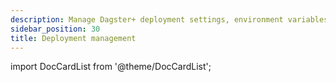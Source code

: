 ```yaml
---
description: Manage Dagster+ deployment settings, environment variables, tokens, and more.
sidebar_position: 30
title: Deployment management
---
```


import DocCardList from '@theme/DocCardList';

<DocCardList />
